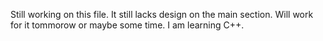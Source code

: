 Still working on this file. It still lacks design on the main section. Will work for it tommorow or maybe some time. I am learning C++.
